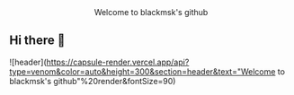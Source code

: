 <div align = "center">
  Welcome to blackmsk's github
</div>

## Hi there 👋

![header](https://capsule-render.vercel.app/api?type=venom&color=auto&height=300&section=header&text="Welcome to blackmsk's github"%20render&fontSize=90)

<!--
**blackmsk/blackmsk** is a ✨ _special_ ✨ repository because its `README.md` (this file) appears on your GitHub profile.

Here are some ideas to get you started:

- 🔭 I’m currently working on ...
- 🌱 I’m currently learning ...
- 👯 I’m looking to collaborate on ...
- 🤔 I’m looking for help with ...
- 💬 Ask me about ...
- 📫 How to reach me: ...
- 😄 Pronouns: ...
- ⚡ Fun fact: ...
-->
